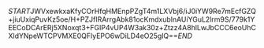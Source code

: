 $START$JWVxewkxaKfyCOrHfqHMEnpPZgT4m1LXVbj6/iJ0iYW9Re7mEcfGZQ+jiuUxiqPuvKz5oe/H+PZJfIRArrgAbk81ocKmdxublnAUiYGuL2lrm9S/779k1YEECoDCArERj5XNoxqt3+FGlP4vUP4W3ak30z+Ztzz4A8hlLwJbCCC6eoUhCXldYNpeWTCPVMXE0QFlyEPO6wDiLD4eO25glQ==$END$
